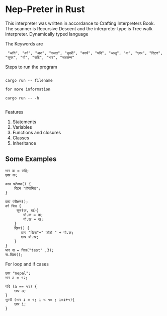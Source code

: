 # Nep-Preter in Rust

This interpreter was written in accordance to Crafting Interpreters Book. The scanner is Recursive Descent and the interpreter type is Tree walk interpreter. Dynamically typed language

The Keywords are

```
 "अनि", "वर्ग", "अरु", "गलत", "भुमरी", "कार्य", "यदि", "आलु", "वा", "छाप", "रिटन", "सुपर", "यो", "सहि", "भार", "जबसम्म"
```

Steps to run the program

```

cargo run -- filename

for more information

cargo run -- -h


```

Features

1. Statements
2. Variables
3. Functions and closures
4. Classes
5. Inheritance

## Some Examples

```
भार क = सहि;
छाप क;

काम परीक्षण() {
    रिटन "प्रोगामिङ";
}

छाप परीक्षण();
वर्ग चित्र {
     सुरु(क, ख){
        यो.क = क;
        यो.ख = ख;
    }
    खिच() {
       छाप "खिच"+" फोटो " + यो.क;
       छाप यो.ख;
    }
}
भार स = चित्र("test" ,3);
स.खिच();
```

For loop and if cases

```
छाप "nepal";
भार a = १२;

यदि (a == १२) {
    छाप a;
}
भुमरी (भार i = १; i < १० ; i=i+१){
    छाप i;
}
```
